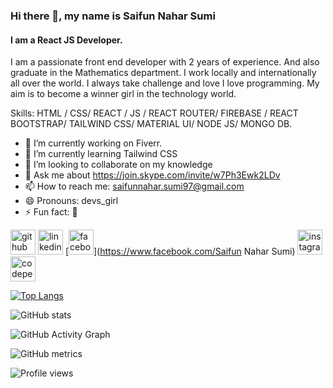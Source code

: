 ### Hi there 👋, my name is Saifun Nahar Sumi
#### I am a React JS Developer.
I am a passionate front end developer with  2 years of experience. And also graduate in the Mathematics department. I work locally and internationally all over the world. I always take challenge and love I love programming. My aim is to become a winner girl in the technology world.

Skills:  HTML / CSS/ REACT / JS / REACT ROUTER/ FIREBASE / REACT BOOTSTRAP/ TAILWIND CSS/ MATERIAL UI/ NODE JS/ MONGO DB.

- 🔭 I’m currently working on Fiverr. 
- 🌱 I’m currently learning Tailwind CSS 
- 👯 I’m looking to collaborate on my knowledge 
- 💬 Ask me about https://join.skype.com/invite/w7Ph3Ewk2LDv 
- 📫 How to reach me: saifunnahar.sumi97@gmail.com 
- 😄 Pronouns: devs_girl 
- ⚡ Fun fact: 🙂 


[<img src='https://cdn.jsdelivr.net/npm/simple-icons@3.0.1/icons/github.svg' alt='github' height='40'>](https://github.com/devs-girl)  [<img src='https://cdn.jsdelivr.net/npm/simple-icons@3.0.1/icons/linkedin.svg' alt='linkedin' height='40'>](https://www.linkedin.com/in/https://www.linkedin.com/in/saifun-nahar-sumi//)  [<img src='https://cdn.jsdelivr.net/npm/simple-icons@3.0.1/icons/facebook.svg' alt='facebook' height='40'>](https://www.facebook.com/Saifun Nahar Sumi)  [<img src='https://cdn.jsdelivr.net/npm/simple-icons@3.0.1/icons/instagram.svg' alt='instagram' height='40'>](https://www.instagram.com/https://www.instagram.com/devs_girl97//)  [<img src='https://cdn.jsdelivr.net/npm/simple-icons@3.0.1/icons/codepen.svg' alt='codepen' height='40'>](https://codepen.io/https://codepen.io/saifun-nahar)  

[![Top Langs](https://github-readme-stats.vercel.app/api/top-langs/?username=devs-girl)](https://github.com/anuraghazra/github-readme-stats)

![GitHub stats](https://github-readme-stats.vercel.app/api?username=devs-girl&show_icons=true&count_private=true)  

![GitHub Activity Graph](https://activity-graph.herokuapp.com/graph?username=devs-girl)  

![GitHub metrics](https://metrics.lecoq.io/devs-girl)  

![Profile views](https://gpvc.arturio.dev/devs-girl)  
